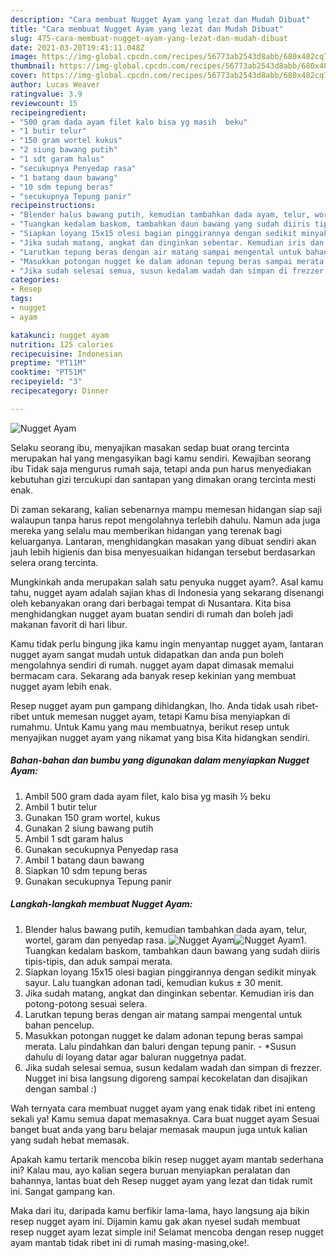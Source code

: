 ```yaml
---
description: "Cara membuat Nugget Ayam yang lezat dan Mudah Dibuat"
title: "Cara membuat Nugget Ayam yang lezat dan Mudah Dibuat"
slug: 475-cara-membuat-nugget-ayam-yang-lezat-dan-mudah-dibuat
date: 2021-03-20T19:41:11.048Z
image: https://img-global.cpcdn.com/recipes/56773ab2543d8abb/680x482cq70/nugget-ayam-foto-resep-utama.jpg
thumbnail: https://img-global.cpcdn.com/recipes/56773ab2543d8abb/680x482cq70/nugget-ayam-foto-resep-utama.jpg
cover: https://img-global.cpcdn.com/recipes/56773ab2543d8abb/680x482cq70/nugget-ayam-foto-resep-utama.jpg
author: Lucas Weaver
ratingvalue: 3.9
reviewcount: 15
recipeingredient:
- "500 gram dada ayam filet kalo bisa yg masih  beku"
- "1 butir telur"
- "150 gram wortel kukus"
- "2 siung bawang putih"
- "1 sdt garam halus"
- "secukupnya Penyedap rasa"
- "1 batang daun bawang"
- "10 sdm tepung beras"
- "secukupnya Tepung panir"
recipeinstructions:
- "Blender halus bawang putih, kemudian tambahkan dada ayam, telur, wortel, garam dan penyedap rasa."
- "Tuangkan kedalam baskom, tambahkan daun bawang yang sudah diiris tipis-tipis, dan aduk sampai merata."
- "Siapkan loyang 15x15 olesi bagian pinggirannya dengan sedikit minyak sayur. Lalu tuangkan adonan tadi, kemudian kukus ± 30 menit."
- "Jika sudah matang, angkat dan dinginkan sebentar. Kemudian iris dan potong-potong sesuai selera."
- "Larutkan tepung beras dengan air matang sampai mengental untuk bahan pencelup."
- "Masukkan potongan nugget ke dalam adonan tepung beras sampai merata. Lalu pindahkan dan baluri dengan tepung panir. *Susun dahulu di loyang datar agar baluran nuggetnya padat."
- "Jika sudah selesai semua, susun kedalam wadah dan simpan di frezzer. Nugget ini bisa langsung digoreng sampai kecokelatan dan disajikan dengan sambal :)"
categories:
- Resep
tags:
- nugget
- ayam

katakunci: nugget ayam 
nutrition: 125 calories
recipecuisine: Indonesian
preptime: "PT11M"
cooktime: "PT51M"
recipeyield: "3"
recipecategory: Dinner

---
```



![Nugget Ayam](https://img-global.cpcdn.com/recipes/56773ab2543d8abb/680x482cq70/nugget-ayam-foto-resep-utama.jpg)

Selaku seorang ibu, menyajikan masakan sedap buat orang tercinta merupakan hal yang mengasyikan bagi kamu sendiri. Kewajiban seorang ibu Tidak saja mengurus rumah saja, tetapi anda pun harus menyediakan kebutuhan gizi tercukupi dan santapan yang dimakan orang tercinta mesti enak.

Di zaman  sekarang, kalian sebenarnya mampu memesan hidangan siap saji walaupun tanpa harus repot mengolahnya terlebih dahulu. Namun ada juga mereka yang selalu mau memberikan hidangan yang terenak bagi keluarganya. Lantaran, menghidangkan masakan yang dibuat sendiri akan jauh lebih higienis dan bisa menyesuaikan hidangan tersebut berdasarkan selera orang tercinta. 



Mungkinkah anda merupakan salah satu penyuka nugget ayam?. Asal kamu tahu, nugget ayam adalah sajian khas di Indonesia yang sekarang disenangi oleh kebanyakan orang dari berbagai tempat di Nusantara. Kita bisa menghidangkan nugget ayam buatan sendiri di rumah dan boleh jadi makanan favorit di hari libur.

Kamu tidak perlu bingung jika kamu ingin menyantap nugget ayam, lantaran nugget ayam sangat mudah untuk didapatkan dan anda pun boleh mengolahnya sendiri di rumah. nugget ayam dapat dimasak memalui bermacam cara. Sekarang ada banyak resep kekinian yang membuat nugget ayam lebih enak.

Resep nugget ayam pun gampang dihidangkan, lho. Anda tidak usah ribet-ribet untuk memesan nugget ayam, tetapi Kamu bisa menyiapkan di rumahmu. Untuk Kamu yang mau membuatnya, berikut resep untuk menyajikan nugget ayam yang nikamat yang bisa Kita hidangkan sendiri.

<!--inarticleads1-->

##### Bahan-bahan dan bumbu yang digunakan dalam menyiapkan Nugget Ayam:

1. Ambil 500 gram dada ayam filet, kalo bisa yg masih ½ beku
1. Ambil 1 butir telur
1. Gunakan 150 gram wortel, kukus
1. Gunakan 2 siung bawang putih
1. Ambil 1 sdt garam halus
1. Gunakan secukupnya Penyedap rasa
1. Ambil 1 batang daun bawang
1. Siapkan 10 sdm tepung beras
1. Gunakan secukupnya Tepung panir




<!--inarticleads2-->

##### Langkah-langkah membuat Nugget Ayam:

1. Blender halus bawang putih, kemudian tambahkan dada ayam, telur, wortel, garam dan penyedap rasa.
<img src="https://img-global.cpcdn.com/steps/b4aaa347955fa144/160x128cq70/nugget-ayam-langkah-memasak-1-foto.jpg" alt="Nugget Ayam"><img src="https://img-global.cpcdn.com/steps/73fadabb4ef86e3e/160x128cq70/nugget-ayam-langkah-memasak-1-foto.jpg" alt="Nugget Ayam">1. Tuangkan kedalam baskom, tambahkan daun bawang yang sudah diiris tipis-tipis, dan aduk sampai merata.
1. Siapkan loyang 15x15 olesi bagian pinggirannya dengan sedikit minyak sayur. Lalu tuangkan adonan tadi, kemudian kukus ± 30 menit.
1. Jika sudah matang, angkat dan dinginkan sebentar. Kemudian iris dan potong-potong sesuai selera.
1. Larutkan tepung beras dengan air matang sampai mengental untuk bahan pencelup.
1. Masukkan potongan nugget ke dalam adonan tepung beras sampai merata. Lalu pindahkan dan baluri dengan tepung panir. - *Susun dahulu di loyang datar agar baluran nuggetnya padat.
1. Jika sudah selesai semua, susun kedalam wadah dan simpan di frezzer. Nugget ini bisa langsung digoreng sampai kecokelatan dan disajikan dengan sambal :)




Wah ternyata cara membuat nugget ayam yang enak tidak ribet ini enteng sekali ya! Kamu semua dapat memasaknya. Cara buat nugget ayam Sesuai banget buat anda yang baru belajar memasak maupun juga untuk kalian yang sudah hebat memasak.

Apakah kamu tertarik mencoba bikin resep nugget ayam mantab sederhana ini? Kalau mau, ayo kalian segera buruan menyiapkan peralatan dan bahannya, lantas buat deh Resep nugget ayam yang lezat dan tidak rumit ini. Sangat gampang kan. 

Maka dari itu, daripada kamu berfikir lama-lama, hayo langsung aja bikin resep nugget ayam ini. Dijamin kamu gak akan nyesel sudah membuat resep nugget ayam lezat simple ini! Selamat mencoba dengan resep nugget ayam mantab tidak ribet ini di rumah masing-masing,oke!.

